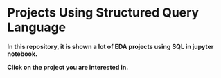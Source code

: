 # Projects Using Structured Query Language

**In this repository, it is shown a lot of EDA projects using SQL in jupyter notebook.**

**Click on the project you are interested in.**
